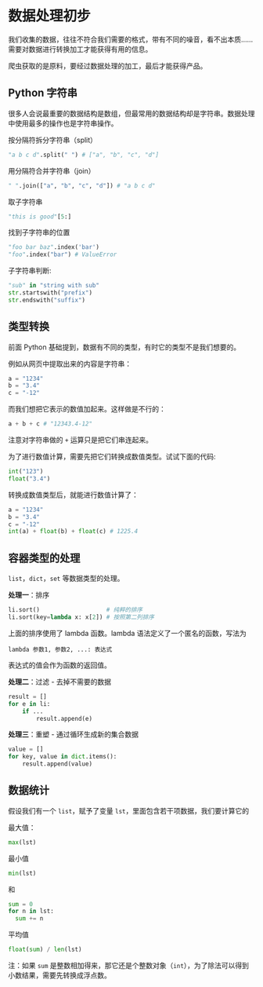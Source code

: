 # 数据处理初步

我们收集的数据，往往不符合我们需要的格式，带有不同的噪音，看不出本质…… 需要对数据进行转换加工才能获得有用的信息。

爬虫获取的是原料，要经过数据处理的加工，最后才能获得产品。

## Python 字符串

很多人会说最重要的数据结构是数组，但最常用的数据结构却是字符串。数据处理中使用最多的操作也是字符串操作。

按分隔符拆分字符串（split）

```python
"a b c d".split(" ") # ["a", "b", "c", "d"]
```

用分隔符合并字符串（join）

```python
" ".join(["a", "b", "c", "d"]) # "a b c d"
```

取子字符串

```python
"this is good"[5:]
```

找到子字符串的位置

```python
"foo bar baz".index('bar')
"foo".index("bar") # ValueError
```

子字符串判断:

```python
"sub" in "string with sub"
str.startswith("prefix")
str.endswith("suffix")
```

## 类型转换

前面 Python 基础提到，数据有不同的类型，有时它的类型不是我们想要的。

例如从网页中提取出来的内容是字符串：

```python
a = "1234"
b = "3.4"
c = "-12"
```

而我们想把它表示的数值加起来。这样做是不行的：

```python
a + b + c # "12343.4-12"
```

注意对字符串做的 `+` 运算只是把它们串连起来。

为了进行数值计算，需要先把它们转换成数值类型。试试下面的代码:

```python
int("123")
float("3.4")
```

转换成数值类型后，就能进行数值计算了：

```python
a = "1234"
b = "3.4"
c = "-12"
int(a) + float(b) + float(c) # 1225.4
```

## 容器类型的处理

`list`，`dict`，`set` 等数据类型的处理。

**处理一**：排序

```python
li.sort()                   # 纯粹的排序
li.sort(key=lambda x: x[2]) # 按照第二列排序
```

上面的排序使用了 lambda 函数。lambda 语法定义了一个匿名的函数，写法为

    lambda 参数1, 参数2, ...: 表达式

表达式的值会作为函数的返回值。

**处理二**：过滤 - 去掉不需要的数据

```python
result = []
for e in li:
    if ...
        result.append(e)
```

**处理三**：重塑 - 通过循环生成新的集合数据

```python
value = []
for key, value in dict.items():
    result.append(value)
```

## 数据统计

假设我们有一个 `list`，赋予了变量 `lst`，里面包含若干项数据，我们要计算它的

最大值：

```python
max(lst)
```

最小值

```python
min(lst)
```

和

```python
sum = 0
for n in lst:
  sum += n
```

平均值

```python
float(sum) / len(lst)
```

注：如果 `sum` 是整数相加得来，那它还是个整数对象（`int`），为了除法可以得到小数结果，需要先转换成浮点数。
